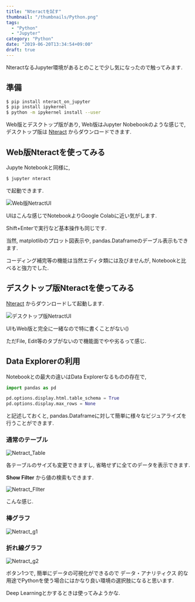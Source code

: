 ```yaml
---
title: "Nteractを試す"
thumbnail: "/thumbnails/Python.png"
tags:
  - "Python"
  - "Jupyter"
category: "Python"
date: "2019-06-20T13:34:54+09:00"
draft: true
---
```


NteractなるJupyter環境があるとのことで少し気になったので触ってみます.

## 準備

``` bash
$ pip install nteract_on_jupyter
$ pip install ipykernel
$ python -m ipykernel install --user
```

Web版とデスクトップ版があり, Web版はJupyter Nobebookのような感じで, デスクトップ版は [Nteract](https://nteract.io/) からダウンロードできます.

## Web版Nteractを使ってみる

Jupyte Notebookと同様に,

``` bash
$ jupyter nteract
```

で起動できます.

![Web版NetractUI](/media/images/web_nteract.png)

UIはこんな感じでNotebookよりGoogle Colabに近い気がします.

Shift+Enterで実行など基本操作も同じです.

当然, matplotlibのプロット図表示や, pandas.Dataframeのデーブル表示もできます.

コーディング補完等の機能は当然エディタ類には及びませんが, Notebookと比べると強力でした.

## デスクトップ版Nteractを使ってみる

[Nteract](https://nteract.io/)
からダウンロードして起動します.

![デスクトップ版NetractUI](/media/images/desktop_nteract.png)

UIもWeb版と完全に一緒なので特に書くことがない()

ただFile, Edit等のタブがないので機能面でやや劣るって感じ.

## Data Explorerの利用

Notebookとの最大の違いはData Explorerなるものの存在で,

``` python
import pandas as pd

pd.options.display.html.table_schema = True
pd.options.display.max_rows = None
```

と記述しておくと, pandas.Dataframeに対して簡単に様々なビジュアライズを行うことができます.


### 通常のテーブル

![Netract_Table](/media/images/nteract_table.png)

各テーブルのサイズも変更できますし, 省略せずに全てのデータを表示できます.

**Show Filter** から値の検索もできます.

![Netract_FIlter](/media/images/nteract_filter.png)

こんな感じ.

### 棒グラフ

![Netract_g1](/media/images/nteract_graph1.png)

### 折れ線グラフ

![Netract_g2](/media/images/nteract_graph2.png)

ボタン1つで, 簡単にデータの可視化ができるので
データ・アナリティクス
的な用途でPythonを使う場合にはかなり良い環境の選択肢になると思います.

Deep Learningとかするときは使ってみようかな.
